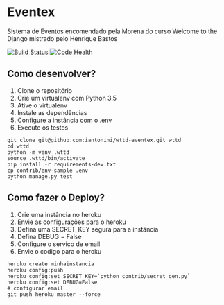 # Eventex

Sistema de Eventos encomendado pela Morena do curso Welcome to the Django mistrado pelo Henrique Bastos

[![Build Status](https://travis-ci.org/iantonini/wttd-eventex.svg?branch=master)](https://travis-ci.org/iantonini/wttd-eventex)
[![Code Health](https://landscape.io/github/iantonini/wttd-eventex/master/landscape.svg?style=flat)](https://landscape.io/github/iantonini/wttd-eventex/master)

## Como desenvolver?
1. Clone o repositório
2. Crie um virtualenv com Python 3.5
3. Ative o virtualenv
4. Instale as dependências
5. Configure a instância com o .env
6. Execute os testes

```console
git clone git@github.com:iantonini/wttd-eventex.git wttd
cd wttd
python -m venv .wttd
source .wttd/bin/activate
pip install -r requirements-dev.txt
cp contrib/env-sample .env
python manage.py test
```

## Como fazer o Deploy?
1. Crie uma instância no heroku
2. Envie as configurações para o heroku
3. Defina uma SECRET_KEY segura para a instância
4. Defina DEBUG = False
5. Configure o serviço de email
6. Envie o codigo para o heroku

```console
heroku create minhainstancia
heroku config:push
heroku config:set SECRET_KEY=`python contrib/secret_gen.py`
heroku config:set DEBUG=False
# configurar email
git push heroku master --force
```

